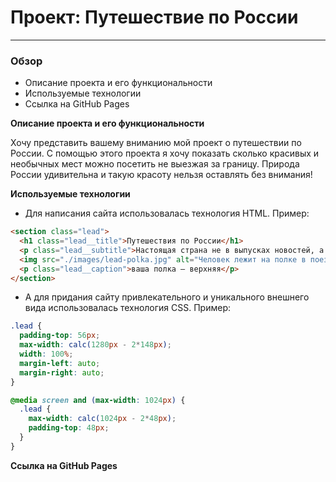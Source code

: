 # Проект: Путешествие по России
---

### Обзор
* Описание проекта и его функциональности
* Используемые технологии
* Ссылка на GitHub Pages

**Описание проекта и его функциональности**

Хочу представить вашему вниманию мой проект о путешествии по России.
С помощью этого проекта я хочу показать сколько красивых и необычных мест можно посетить не выезжая за границу. Природа России удивительна и такую красоту нельзя оставлять без внимания!

**Используемые технологии**

* Для написания сайта использовалась технология HTML. Пример:

```html
<section class="lead">
  <h1 class="lead__title">Путешествия по России</h1>
  <p class="lead__subtitle">Настоящая страна не в выпусках новостей, а здесь.</p>
  <img src="./images/lead-polka.jpg" alt="Человек лежит на полке в поезде" class="lead__image">
  <p class="lead__caption">ваша полка — верхняя</p>
</section>
```

* А для придания сайту привлекательного и уникального внешнего вида использовалась технология CSS. Пример:

```css
.lead {
  padding-top: 56px;
  max-width: calc(1280px - 2*148px);
  width: 100%;
  margin-left: auto;
  margin-right: auto;
}

@media screen and (max-width: 1024px) {
  .lead {
    max-width: calc(1024px - 2*48px);
    padding-top: 48px;
  }
}
```

**Ссылка на GitHub Pages**


